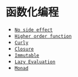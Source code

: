 # 函数化编程

* [` No side effect `]()
* [` Higher order function `]()
* [` Curly `]()
* [` Closure `]()
* [` Immutable `]()
* [` Lazy Evaluation `]()
* [` Monad `]()
